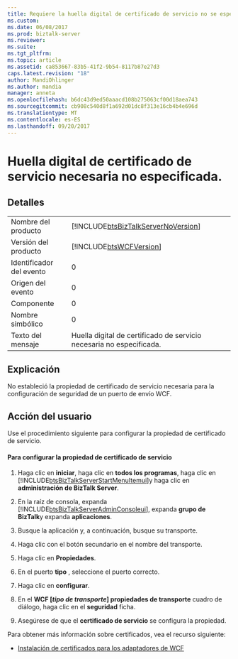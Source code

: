 ```yaml
---
title: Requiere la huella digital de certificado de servicio no se especifica | Documentos de Microsoft
ms.custom: 
ms.date: 06/08/2017
ms.prod: biztalk-server
ms.reviewer: 
ms.suite: 
ms.tgt_pltfrm: 
ms.topic: article
ms.assetid: ca853667-83b5-41f2-9b54-8117b87e27d3
caps.latest.revision: "18"
author: MandiOhlinger
ms.author: mandia
manager: anneta
ms.openlocfilehash: b6dc43d9ed50aaacd108b275063cf00d18aea743
ms.sourcegitcommit: cb908c540d8f1a692d01dc8f313e16cb4b4e696d
ms.translationtype: MT
ms.contentlocale: es-ES
ms.lasthandoff: 09/20/2017
---
```

# <a name="required-service-certificate-thumbprint-not-specified"></a>Huella digital de certificado de servicio necesaria no especificada.
## <a name="details"></a>Detalles  
  
|||  
|-|-|  
|Nombre del producto|[!INCLUDE[btsBizTalkServerNoVersion](../includes/btsbiztalkservernoversion-md.md)]|  
|Versión del producto|[!INCLUDE[btsWCFVersion](../includes/btswcfversion-md.md)]|  
|Identificador del evento|0|  
|Origen del evento|0|  
|Componente|0|  
|Nombre simbólico|0|  
|Texto del mensaje|Huella digital de certificado de servicio necesaria no especificada.|  
  
## <a name="explanation"></a>Explicación  
 No estableció la propiedad de certificado de servicio necesaria para la configuración de seguridad de un puerto de envío WCF.  
  
## <a name="user-action"></a>Acción del usuario  
 Use el procedimiento siguiente para configurar la propiedad de certificado de servicio.  
  
#### <a name="to-configure-the-service-certificate-property"></a>Para configurar la propiedad de certificado de servicio  
  
1.  Haga clic en **iniciar**, haga clic en **todos los programas**, haga clic en [!INCLUDE[btsBizTalkServerStartMenuItemui](../includes/btsbiztalkserverstartmenuitemui-md.md)]y haga clic en **administración de BizTalk Server**.  
  
2.  En la raíz de consola, expanda [!INCLUDE[btsBizTalkServerAdminConsoleui](../includes/btsbiztalkserveradminconsoleui-md.md)], expanda **grupo de BizTalk**y expanda **aplicaciones**.  
  
3.  Busque la aplicación y, a continuación, busque su transporte.  
  
4.  Haga clic con el botón secundario en el nombre del transporte.  
  
5.  Haga clic en **Propiedades**.  
  
6.  En el puerto **tipo** , seleccione el puerto correcto.  
  
7.  Haga clic en **configurar**.  
  
8.  En el **WCF [***tipo de transporte***] propiedades de transporte** cuadro de diálogo, haga clic en el **seguridad** ficha.  
  
9. Asegúrese de que el **certificado de servicio** se configura la propiedad.  
  
 Para obtener más información sobre certificados, vea el recurso siguiente:  
  
-   [Instalación de certificados para los adaptadores de WCF](../core/installing-certificates-for-the-wcf-adapters.md)